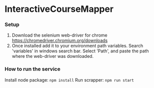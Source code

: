 # InteractiveCourseMapper

### Setup
1. Download the selenium web-driver for chrome https://chromedriver.chromium.org/downloads
2. Once installed add it to your environment path variables.  Search 'variables' in windows search bar.
Select 'Path', and paste the path where the web-driver was downloaded.



### How to run the service
Install node package: `npm install` 
Run scrapper: `npm run start`